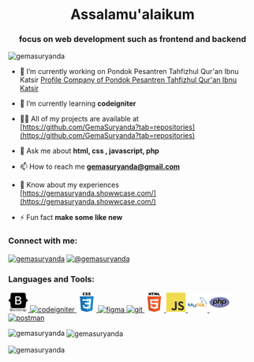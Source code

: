 <h1 align="center">Assalamu'alaikum</h1>
<h3 align="center">focus on web development such as frontend and backend</h3>

<p align="left"> <img src="https://komarev.com/ghpvc/?username=gemasuryanda&label=Profile%20views&color=0e75b6&style=plastic" alt="gemasuryanda" /> </p>

- 🔭 I’m currently working on Pondok Pesantren Tahfizhul Qur'an Ibnu Katsir [Profile Company of Pondok Pesantren Tahfizhul Qur'an Ibnu Katsir](ibnukatsir.ponpes.id)

- 🌱 I’m currently learning **codeigniter**

- 👨‍💻 All of my projects are available at [https://github.com/GemaSuryanda?tab=repositories](https://github.com/GemaSuryanda?tab=repositories)

- 💬 Ask me about **html, css , javascript, php**

- 📫 How to reach me **gemasuryanda@gmail.com**

- 📄 Know about my experiences [https://gemasuryanda.showwcase.com/](https://gemasuryanda.showwcase.com/)

- ⚡ Fun fact **make some like new**

<h3 align="left">Connect with me:</h3>
<p align="left">
<a href="https://www.hackerrank.com/gemasuryanda" target="blank"><img align="center" src="https://raw.githubusercontent.com/rahuldkjain/github-profile-readme-generator/master/src/images/icons/Social/hackerrank.svg" alt="gemasuryanda" height="30" width="40" /></a>
<a href="https://www.hackerearth.com/@gemasuryanda" target="blank"><img align="center" src="https://raw.githubusercontent.com/rahuldkjain/github-profile-readme-generator/master/src/images/icons/Social/hackerearth.svg" alt="@gemasuryanda" height="30" width="40" /></a>
</p>

<h3 align="left">Languages and Tools:</h3>
<p align="left"> <a href="https://getbootstrap.com" target="_blank" rel="noreferrer"> <img src="https://raw.githubusercontent.com/devicons/devicon/master/icons/bootstrap/bootstrap-plain-wordmark.svg" alt="bootstrap" width="40" height="40"/> </a> <a href="https://codeigniter.com" target="_blank" rel="noreferrer"> <img src="https://cdn.worldvectorlogo.com/logos/codeigniter.svg" alt="codeigniter" width="40" height="40"/> </a> <a href="https://www.w3schools.com/css/" target="_blank" rel="noreferrer"> <img src="https://raw.githubusercontent.com/devicons/devicon/master/icons/css3/css3-original-wordmark.svg" alt="css3" width="40" height="40"/> </a> <a href="https://www.figma.com/" target="_blank" rel="noreferrer"> <img src="https://www.vectorlogo.zone/logos/figma/figma-icon.svg" alt="figma" width="40" height="40"/> </a> <a href="https://git-scm.com/" target="_blank" rel="noreferrer"> <img src="https://www.vectorlogo.zone/logos/git-scm/git-scm-icon.svg" alt="git" width="40" height="40"/> </a> <a href="https://www.w3.org/html/" target="_blank" rel="noreferrer"> <img src="https://raw.githubusercontent.com/devicons/devicon/master/icons/html5/html5-original-wordmark.svg" alt="html5" width="40" height="40"/> </a> <a href="https://developer.mozilla.org/en-US/docs/Web/JavaScript" target="_blank" rel="noreferrer"> <img src="https://raw.githubusercontent.com/devicons/devicon/master/icons/javascript/javascript-original.svg" alt="javascript" width="40" height="40"/> </a> <a href="https://www.mysql.com/" target="_blank" rel="noreferrer"> <img src="https://raw.githubusercontent.com/devicons/devicon/master/icons/mysql/mysql-original-wordmark.svg" alt="mysql" width="40" height="40"/> </a> <a href="https://www.php.net" target="_blank" rel="noreferrer"> <img src="https://raw.githubusercontent.com/devicons/devicon/master/icons/php/php-original.svg" alt="php" width="40" height="40"/> </a> <a href="https://postman.com" target="_blank" rel="noreferrer"> <img src="https://www.vectorlogo.zone/logos/getpostman/getpostman-icon.svg" alt="postman" width="40" height="40"/> </a> </p>

<p><img align="left" src="https://github-readme-stats.vercel.app/api/top-langs?username=gemasuryanda&show_icons=true&locale=en&layout=compact" alt="gemasuryanda" /></p>

<p>&nbsp;<img align="center" src="https://github-readme-stats.vercel.app/api?username=gemasuryanda&show_icons=true&theme=dark&locale=en" alt="gemasuryanda" /></p>

<p><img align="center" src="https://github-readme-streak-stats.herokuapp.com/?user=gemasuryanda&" alt="gemasuryanda" /></p>
